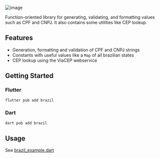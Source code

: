![image](https://user-images.githubusercontent.com/52143624/197362764-47dc5128-d14f-4575-a643-26aa4f6d9281.png)

Function-oriented library for generating, validating, and formatting values such as CPF and CNPJ. It also contains some utilities like CEP lookup.

## Features

- Generation, formatting and validation of CPF and CNPJ strings
- Constants with useful values like a `Map` of all brazilian states
- CEP lookup using the ViaCEP webservice
  
## Getting Started

### Flutter

```sh
flutter pub add brazil
```
### Dart
```sh
dart pub add brazil
```
## Usage

See [brazil_example.dart](https://pub.dev/packages/brazil/example)
